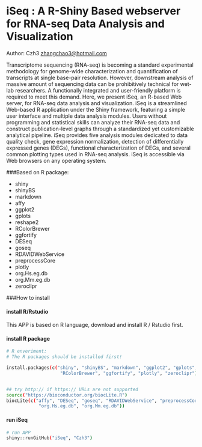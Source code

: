 # iSeq : A R-Shiny Based webserver for RNA-seq Data Analysis and Visualization

Author: Czh3 <zhangchao3@hotmail.com>

Transcriptome sequencing (RNA-seq) is becoming a standard experimental methodology for genome-wide characterization and quantification of transcripts at single base-pair resolution. However, downstream analysis of massive amount of sequencing data can be prohibitively technical for wet-lab researchers. A functionally integrated and user-friendly platform is required to meet this demand. Here, we present iSeq, an R-based Web server, for RNA-seq data analysis and visualization. iSeq is a streamlined Web-based R application under the Shiny framework, featuring a simple user interface and multiple data analysis modules. Users without programming and statistical skills can analyze their RNA-seq data and construct publication-level graphs through a standardized yet customizable analytical pipeline. iSeq provides five analysis modules dedicated to data quality check, gene expression normalization, detection of differentially expressed genes (DEGs), functional characterization of DEGs, and several common plotting types used in RNA-seq analysis. iSeq is accessible via Web browsers on any operating system.

###Based on R package:
* shiny
* shinyBS
* markdown
* affy
* ggplot2
* gplots
* reshape2
* RColorBrewer
* ggfortify
* DESeq
* goseq
* RDAVIDWebService
* preprocessCore
* plotly
* org.Hs.eg.db
* org.Mm.eg.db
* zeroclipr

###How to install

#### install R/Rstudio
This APP is based on R language, download and install R / Rstudio first.
 
#### install R package
```bash
# R enveriment:
# The R packages should be installed first!

install.packages(c("shiny", "shinyBS", "markdown", "ggplot2", "gplots", "reshape2",
					"RColorBrewer", "ggfortify", "plotly", "zeroclipr"))


## try http:// if https:// URLs are not supported
source("https://bioconductor.org/biocLite.R")
biocLite(c("affy", "DESeq", "goseq", "RDAVIDWebService", "preprocessCore",
			"org.Hs.eg.db", "org.Mm.eg.db"))

```
#### run iSeq
```bash
# run APP 
shiny::runGitHub("iSeq", "Czh3")
```

